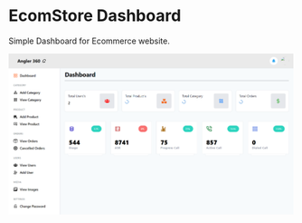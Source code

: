 # EcomStore Dashboard 
Simple Dashboard for Ecommerce website.

[![Ecommerce Dashboard demo](https://github.com/Rksingh090/EcomStoreDashboard/blob/master/demo.png)](https://github.com/EcomStoreDashboard)
